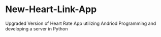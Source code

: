 # New-Heart-Link-App
Upgraded Version of Heart Rate App utilizing Andriod Programming and developing a server in Python
